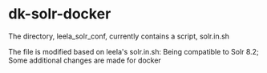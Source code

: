 # dk-solr-docker
The directory, leela_solr_conf, currently contains a script, solr.in.sh

The file is modified based on leela's solr.in.sh: Being compatible to Solr 8.2; Some additional changes are made for docker
